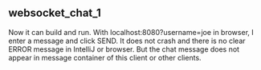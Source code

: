 ## websocket_chat_1

Now it can build and run. With localhost:8080?username=joe in browser, I enter a message and click SEND. It does not crash and there is no clear ERROR message in IntelliJ or browser. But the chat message does not appear in message container of this client or other clients.
